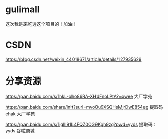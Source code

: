 # gulimall
这次我是来吃透这个项目的！加油！

# CSDN
https://blog.csdn.net/weixin_44018671/article/details/127935629

# 分享资源
https://pan.baidu.com/s/1hkL-oho86RA-XHdFnoLPtA?=xwee 大厂学苑

https://pan.baidu.com/share/init?surl=mvo0u9XSQHsMjrDwE854eg 提取码ehak 大厂学苑

https://pan.baidu.com/s/1igIlI91L4FQZ0CG9Kgh9zg?pwd=yyds 提取码：yyds  谷粒商城
